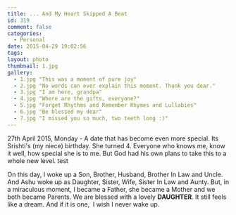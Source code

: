 ```yaml
---
title: ... And My Heart Skipped A Beat
id: 319
comment: false
categories:
  - Personal
date: 2015-04-29 19:02:56
tags:
layout: photo
thumbnail: 1.jpg
gallery:
  - 1.jpg "This was a moment of pure joy"
  - 2.jpg "No words can ever explain this moment. Thank you dear."
  - 3.jpg "I am here, grandpa"
  - 4.jpg "Where are the gifts, everyone?"
  - 5.jpg "Forget Rhythms and Remember Rhymes and Lullabies"
  - 6.jpg "Be blessed my dear"
  - 7.jpg "I missed you so much, two teeth long :)"
---
```


27th April 2015, Monday - A date that has become even more special. Its Srishti's (my niece) birthday. She turned 4. Everyone who knows me, know it well, how special she is to me. But God had his own plans to take this to a whole new level.
test

<!--more-->

On this day, I woke up a Son, Brother, Husband, Brother In Law and Uncle. And Ashu woke up as Daughter, Sister, Wife, Sister In Law and Aunty. But, in a miraculous moment, I became a Father, she became a Mother and we both became Parents. We are blessed with a lovely **DAUGHTER**. It still feels like a dream. And if it is one,  I wish I never wake up.
